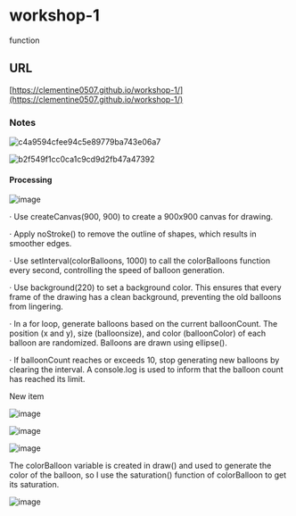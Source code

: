 # workshop-1
function
## URL
[https://clementine0507.github.io/workshop-1/](https://clementine0507.github.io/workshop-1/)
### Notes
![c4a9594cfee94c5e89779ba743e06a7](https://github.com/user-attachments/assets/24c0b281-5cee-40f5-bbd4-82ab4da177a3)

![b2f549f1cc0ca1c9cd9d2fb47a47392](https://github.com/user-attachments/assets/608c42d5-02dd-4d61-8dbd-fe7e39032d16)

#### Processing

![image](https://github.com/user-attachments/assets/f7cd29b4-764d-4136-8f4a-93884da6ac22)

· Use createCanvas(900, 900) to create a 900x900 canvas for drawing.

· Apply noStroke() to remove the outline of shapes, which results in smoother edges.

· Use setInterval(colorBalloons, 1000) to call the colorBalloons function every second, controlling the speed of balloon generation.

· Use background(220) to set a background color. This ensures that every frame of the drawing has a clean background, preventing the old balloons from lingering.

· In a for loop, generate balloons based on the current balloonCount. The position (x and y), size (balloonsize), and color (balloonColor) of each balloon are randomized. Balloons are drawn using ellipse().

· If balloonCount reaches or exceeds 10, stop generating new balloons by clearing the interval. A console.log is used to inform that the balloon count has reached its limit.


New item

![image](https://github.com/user-attachments/assets/75911acf-72f9-405f-90f1-c873adbf8ea4)

![image](https://github.com/user-attachments/assets/03f63a82-6bf7-442c-b960-58bea0cee6dd)

![image](https://github.com/user-attachments/assets/211e205e-df45-4e3a-85cc-debb046baec8)

The colorBalloon variable is created in draw() and used to generate the color of the balloon, so I use the saturation() function of colorBalloon to get its saturation.

![image](https://github.com/user-attachments/assets/12513f73-fe36-41de-929c-690371e611c8)

